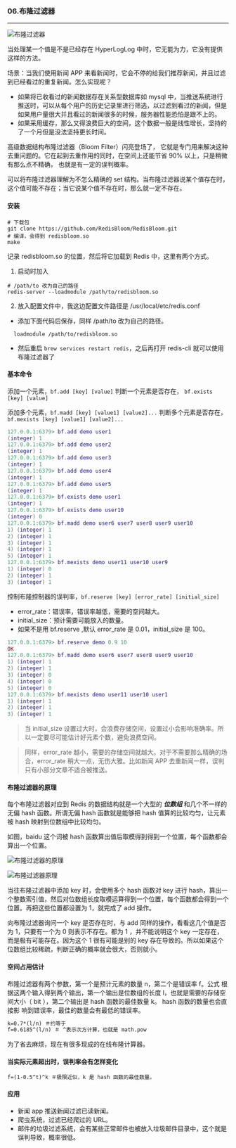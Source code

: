 ### 06.布隆过滤器
---
![布隆过滤器](http://pzjwh5v7g.bkt.clouddn.com/mweb/布隆过滤器.gif)


当处理某一个值是不是已经存在 HyperLogLog 中时，它无能为力，它没有提供这样的方法。

场景：当我们使用新闻 APP 来看新闻时，它会不停的给我们推荐新闻，并且过滤到已经看过的重复新闻。怎么实现呢？
* 如果将已收看过的新闻数据存在关系型数据库如 mysql 中，当推送系统进行推送时，可以从每个用户的历史记录里进行筛选，以过滤到看过的新闻，但是如果用户量很大并且看过的新闻很多的时候，服务器性能恐怕是跟不上的。
* 如果采用缓存，那么又得浪费巨大的空间，这个数据一般是线性增长，坚持的了一个月但是没法坚持更长时间。

高级数据结构布隆过滤器（Bloom Filter）闪亮登场了， 它就是专门用来解决这种去重问题的。它在起到去重作用的同时，在空间上还能节省 90% 以上，只是稍微有那么点不精确， 也就是有一定的误判概率。

可以将布隆过滤器理解为不怎么精确的 set 结构。当布隆过滤器说某个值存在时，这个值可能不存在；当它说某个值不存在时，那么就一定不存在。

#### 安装

```shell
# 下载包
git clone https://github.com/RedisBloom/RedisBloom.git
# 编译，会得到 redisbloom.so 
make
```
记录 redisbloom.so 的位置，然后将它加载到 Redis 中，这里有两个方式。
1. 启动时加入
  ```shell
  # /path/to 改为自己的路径
  redis-server --loadmodule /path/to/redisbloom.so
  ```
2. 放入配置文件中，我这边配置文件路径是 /usr/local/etc/redis.conf
  * 添加下面代码后保存，同样 /path/to 改为自己的路径。
  ```text
    loadmodule /path/to/redisbloom.so
  ```
  * 然后重启 `brew services restart redis`，之后再打开 redis-cli 就可以使用布隆过滤器了
  

#### 基本命令
添加一个元素，`bf.add [key] [value]`
判断一个元素是否存在， `bf.exists [key] [value]`

添加多个元素，`bf.madd [key] [value1] [value2]...`
判断多个元素是否存在，`bf.mexists [key] [value1] [value2]...`

```lua
127.0.0.1:6379> bf.add demo user1
(integer) 1
127.0.0.1:6379> bf.add demo user2
(integer) 1
127.0.0.1:6379> bf.add demo user3
(integer) 1
127.0.0.1:6379> bf.add demo user4
(integer) 1
127.0.0.1:6379> bf.add demo user5
(integer) 1
127.0.0.1:6379> bf.exists demo user1
(integer) 1
127.0.0.1:6379> bf.exists demo user10
(integer) 0
127.0.0.1:6379> bf.madd demo user6 user7 user8 user9 user10
1) (integer) 1
2) (integer) 1
3) (integer) 1
4) (integer) 1
5) (integer) 1
127.0.0.1:6379> bf.mexists demo user11 user10 user9
1) (integer) 0
2) (integer) 1
3) (integer) 1
```

控制布隆控制器的误判率，`bf.reserve [key] [error_rate] [initial_size]`
* error_rate：错误率，错误率越低，需要的空间越大。
* initial_size：预计需要可能放入的数量。
* 如果不是用 bf.reserve ,默认 error_rate 是 0.01，initial_size 是 100。

```lua
127.0.0.1:6379> bf.reserve demo 0.9 10
OK
127.0.0.1:6379> bf.madd demo user6 user7 user8 user9 user10
1) (integer) 1
2) (integer) 1
3) (integer) 0
4) (integer) 0
5) (integer) 0
127.0.0.1:6379> bf.mexists demo user11 user10 user1
1) (integer) 1
2) (integer) 1
3) (integer) 1 
```

> 当 initial_size 设置过大时，会浪费存储空间，设置过小会影响准确率。所以一定要尽可能估计好元素个数，避免浪费空间。

> 同样，error_rate 越小，需要的存储空间就越大。对于不需要那么精确的场合，error_rate 稍大一点，无伤大雅。比如新闻 APP 去重新闻一样，误判只有小部分文章不适合被推送。


#### 布隆过滤器的原理
每个布隆过滤器对应到 Redis 的数据结构就是一个大型的 ***位数组*** 和几个不一样的无偏 hash 函数。所谓无偏 hash 函数就是能够把 hash 值算的比较均匀，让元素被 hash 映射到位数组中比较均匀。

如图，baidu 这个词被 hash 函数算出值后取模得到得到一个位置，每个函数都会算出一个位置。

![布隆过滤器的原理](http://pzjwh5v7g.bkt.clouddn.com/mweb/15713860074803.jpg)

![布隆过滤器原理](http://pzjwh5v7g.bkt.clouddn.com/mweb/15713860207211.jpg)


当往布隆过滤器中添加 key 时，会使用多个 hash 函数对 key 进行 hash，算出一个整数索引值，然后对位数组长度取模运算得到一个位置，每个函数都会得到一个位置。再把这些位置都设置为 1，就完成了 add 操作。

向布隆过滤器询问一个 key 是否存在时，与 add 同样的操作，看看这几个值是否为 1，只要有一个为 0 则表示不存在。都为 1 ，并不能说明这个 key 一定存在，而是极有可能存在。因为这个 1 很有可能是别的 key 存在导致的。所以如果这个位数组比较稀疏，判断正确的概率就会很大，否则就小。

#### 空间占用估计
布隆过滤器有两个参数，第一个是预计元素的数量 n，第二个是错误率 f。公式 根据这两个输入得到两个输出，第一个输出是位数组的长度 l，也就是需要的存储空 间大小（ bit ），第二个输出是 hash 函数的最佳数量 k。 hash 函数的数量也会直接影 响到错误率，最佳的数量会有最低的错误率。
```txt
k=0.7*(l/n) ＃约等于
f=0.6185^(l/n) ＃ ^表示次方计算，也就是 math.pow
```
为了省去麻烦，现在有很多现成的在线布隆计算器。

#### 当实际元素超出时，误判率会有怎样变化

```txt
f=(1-0.5^t)^k ＃极限近似，k 是 hash 函数的最佳数量。
```


#### 应用
* 新闻 app 推送新闻过滤已读新闻。
* 爬虫系统，过滤已经爬过的 URL。
* 邮件的垃圾过滤系统，会有某些正常邮件也被放入垃圾邮件目录中，这个就是误判导致，概率很低。